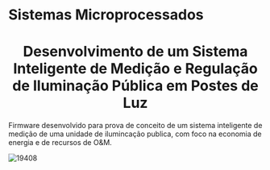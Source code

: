 # Sistemas Microprocessados

<h1 align="center"> Desenvolvimento de um Sistema Inteligente de Medição e Regulação de Iluminação Pública em Postes de Luz </h1>

Firmware desenvolvido para prova de conceito de um sistema inteligente de medição de uma unidade de ilumincação publica, com foco na economia de energia e de recursos de O&M.

![19408](https://github.com/WeslleyFabio/Sistemas_Microprocessados/assets/91787300/7462a4a8-c64a-47f2-a6c3-2f3be84c52c4)
